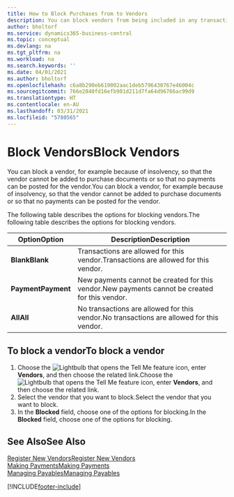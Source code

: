 ```yaml
---
title: How to Block Purchases from to Vendors
description: You can block vendors from being included in any transactions, or just block new payments to them.
author: bholtorf
ms.service: dynamics365-business-central
ms.topic: conceptual
ms.devlang: na
ms.tgt_pltfrm: na
ms.workload: na
ms.search.keywords: ''
ms.date: 04/01/2021
ms.author: bholtorf
ms.openlocfilehash: c6a8b290eb619002aac1deb5796430767e46004c
ms.sourcegitcommit: 766e2840fd16efb901d211d7fa64d96766ac99d9
ms.translationtype: HT
ms.contentlocale: en-AU
ms.lasthandoff: 03/31/2021
ms.locfileid: "5780565"
---
```

# <a name="block-vendors"></a><span data-ttu-id="42be3-103">Block Vendors</span><span class="sxs-lookup"><span data-stu-id="42be3-103">Block Vendors</span></span>
<span data-ttu-id="42be3-104">You can block a vendor, for example because of insolvency, so that the vendor cannot be added to purchase documents or so that no payments can be posted for the vendor.</span><span class="sxs-lookup"><span data-stu-id="42be3-104">You can block a vendor, for example because of insolvency, so that the vendor cannot be added to purchase documents or so that no payments can be posted for the vendor.</span></span>

<span data-ttu-id="42be3-105">The following table describes the options for blocking vendors.</span><span class="sxs-lookup"><span data-stu-id="42be3-105">The following table describes the options for blocking vendors.</span></span>  

|<span data-ttu-id="42be3-106">Option</span><span class="sxs-lookup"><span data-stu-id="42be3-106">Option</span></span>|<span data-ttu-id="42be3-107">Description</span><span class="sxs-lookup"><span data-stu-id="42be3-107">Description</span></span>|  
|--------------------|------------|  
|<span data-ttu-id="42be3-108">**Blank**</span><span class="sxs-lookup"><span data-stu-id="42be3-108">**Blank**</span></span>|<span data-ttu-id="42be3-109">Transactions are allowed for this vendor.</span><span class="sxs-lookup"><span data-stu-id="42be3-109">Transactions are allowed for this vendor.</span></span>|
|<span data-ttu-id="42be3-110">**Payment**</span><span class="sxs-lookup"><span data-stu-id="42be3-110">**Payment**</span></span>|<span data-ttu-id="42be3-111">New payments cannot be created for this vendor.</span><span class="sxs-lookup"><span data-stu-id="42be3-111">New payments cannot be created for this vendor.</span></span>|  
|<span data-ttu-id="42be3-112">**All**</span><span class="sxs-lookup"><span data-stu-id="42be3-112">**All**</span></span>|<span data-ttu-id="42be3-113">No transactions are allowed for this vendor.</span><span class="sxs-lookup"><span data-stu-id="42be3-113">No transactions are allowed for this vendor.</span></span>|  

## <a name="to-block-a-vendor"></a><span data-ttu-id="42be3-114">To block a vendor</span><span class="sxs-lookup"><span data-stu-id="42be3-114">To block a vendor</span></span>  
1. <span data-ttu-id="42be3-115">Choose the ![Lightbulb that opens the Tell Me feature](media/ui-search/search_small.png "Tell me what you want to do") icon, enter **Vendors**, and then choose the related link.</span><span class="sxs-lookup"><span data-stu-id="42be3-115">Choose the ![Lightbulb that opens the Tell Me feature](media/ui-search/search_small.png "Tell me what you want to do") icon, enter **Vendors**, and then choose the related link.</span></span>
2. <span data-ttu-id="42be3-116">Select the vendor that you want to block.</span><span class="sxs-lookup"><span data-stu-id="42be3-116">Select the vendor that you want to block.</span></span>
3. <span data-ttu-id="42be3-117">In the **Blocked** field, choose one of the options for blocking.</span><span class="sxs-lookup"><span data-stu-id="42be3-117">In the **Blocked** field, choose one of the options for blocking.</span></span>

## <a name="see-also"></a><span data-ttu-id="42be3-118">See Also</span><span class="sxs-lookup"><span data-stu-id="42be3-118">See Also</span></span>  
[<span data-ttu-id="42be3-119">Register New Vendors</span><span class="sxs-lookup"><span data-stu-id="42be3-119">Register New Vendors</span></span>](purchasing-how-register-new-vendors.md)  
[<span data-ttu-id="42be3-120">Making Payments</span><span class="sxs-lookup"><span data-stu-id="42be3-120">Making Payments</span></span>](payables-make-payments.md)  
[<span data-ttu-id="42be3-121">Managing Payables</span><span class="sxs-lookup"><span data-stu-id="42be3-121">Managing Payables</span></span>](payables-manage-payables.md)


[!INCLUDE[footer-include](includes/footer-banner.md)]